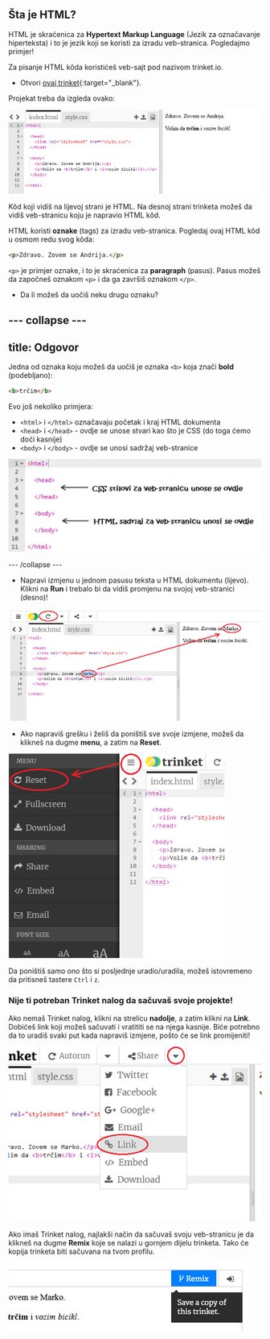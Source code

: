 ## Šta je HTML?

HTML je skraćenica za **Hypertext Markup Language** (Jezik za označavanje hiperteksta) i to je jezik koji se koristi za izradu veb-stranica. Pogledajmo primjer!

Za pisanje HTML kôda koristićeš veb-sajt pod nazivom trinket.io.

+ Otvori [ovaj trinket](http://jumpto.cc/web-intro){:target="_blank"}.

Projekat treba da izgleda ovako:

![screenshot](images/birthday-starter.png)

Kôd koji vidiš na lijevoj strani je HTML. Na desnoj strani trinketa možeš da vidiš veb-stranicu koju je napravio HTML kôd.

HTML koristi **oznake** (tags) za izradu veb-stranica. Pogledaj ovaj HTML kôd u osmom redu svog kôda:

```html
<p>Zdravo. Zovem se Andrija.</p>
```

`<p>` je primjer oznake, i to je skraćenica za **paragraph** (pasus). Pasus možeš da započneš oznakom `<p>` i da ga završiš oznakom `</p>`.

+ Da li možeš da uočiš neku drugu oznaku?

## \--- collapse \---

## title: Odgovor

Jedna od oznaka koju možeš da uočiš je oznaka `<b>` koja znači **bold** (podebljano):

```html
<b>trčim</b>
```

Evo još nekoliko primjera:

+ `<html>` i `</html>` označavaju početak i kraj HTML dokumenta
+ `<head>` i `</head>` - ovdje se unose stvari kao što je CSS (do toga ćemo doći kasnije)
+ `<body>` i `</body>` - ovdje se unosi sadržaj veb-stranice

![screenshot](images/birthday-head-body.png)

\--- /collapse \---

+ Napravi izmjenu u jednom pasusu teksta u HTML dokumentu (lijevo). Klikni na **Run** i trebalo bi da vidiš promjenu na svojoj veb-stranici (desno)!

![screenshot](images/birthday-edit-html.png)

+ Ako napraviš grešku i želiš da poništiš sve svoje izmjene, možeš da klikneš na dugme **menu**, a zatim na **Reset**.

![screenshot](images/birthday-reset.png)

Da poništiš samo ono što si posljednje uradio/uradila, možeš istovremeno da pritisneš tastere `Ctrl` i `z`.

### Nije ti potreban Trinket nalog da sačuvaš svoje projekte!

Ako nemaš Trinket nalog, klikni na strelicu **nadolje**, a zatim klikni na **Link**. Dobićeš link koji možeš sačuvati i vratititi se na njega kasnije. Biće potrebno da to uradiš svaki put kada napraviš izmjene, pošto će se link promijeniti!

![screenshot](images/birthday-link.png)

Ako imaš Trinket nalog, najlakši način da sačuvaš svoju veb-stranicu je da klikneš na dugme **Remix** koje se nalazi u gornjem dijelu trinketa. Tako će kopija trinketa biti sačuvana na tvom profilu.

![screenshot](images/birthday-remix.png)